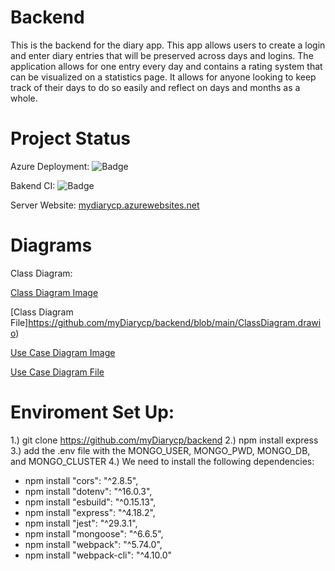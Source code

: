 # Backend
This is the backend for the diary app. This app allows users to create a login and enter diary entries that will be preserved across days and logins. The application allows for one entry every day and contains a rating system that can be visualized on a statistics page. It allows for anyone looking to keep track of their days to do so easily and reflect on days and months as a whole.

# Project Status

Azure Deployment: ![Badge](https://github.com/myDiarycp/backend/actions/workflows/azure-webapps-node.yml/badge.svg)


Bakend CI: ![Badge](https://github.com/myDiarycp/backend/actions/workflows/node.js.yml/badge.svg)


Server Website: [mydiarycp.azurewebsites.net](https://mydiarycp.azurewebsites.net)

# Diagrams

Class Diagram:



[Class Diagram Image](https://github.com/myDiarycp/backend/blob/main/ClassDiagram.png)

[Class Diagram File]https://github.com/myDiarycp/backend/blob/main/ClassDiagram.drawio)

[Use Case Diagram Image](https://github.com/myDiarycp/backend/blob/main/UseCase.png)

[Use Case Diagram File](https://github.com/myDiarycp/backend/blob/main/UseCase.drawio)

# Enviroment Set Up:

1.) git clone https://github.com/myDiarycp/backend
2.) npm install express
3.) add the .env file with the MONGO_USER, MONGO_PWD, MONGO_DB, and MONGO_CLUSTER
4.) We need to install the following dependencies:
  - npm install "cors": "^2.8.5",
  - npm install "dotenv": "^16.0.3",
  - npm install "esbuild": "^0.15.13",
  - npm install "express": "^4.18.2",
  - npm install "jest": "^29.3.1",
  - npm install "mongoose": "^6.6.5",
  - npm install "webpack": "^5.74.0",
  - npm install "webpack-cli": "^4.10.0"
